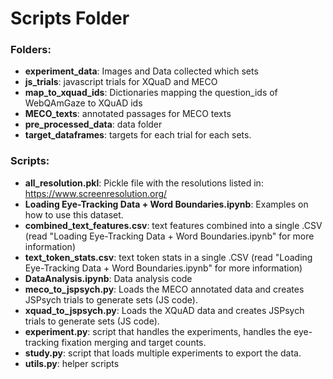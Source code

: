 # Scripts Folder

### Folders:

- **experiment_data**: Images and Data collected which sets
- **js_trials**: javascript trials for XQuaD and MECO
- **map_to_xquad_ids**:  Dictionaries mapping the question_ids of WebQAmGaze to XQuAD ids
- **MECO_texts**: annotated passages for MECO texts
- **pre_processed_data**: data folder 
- **target_dataframes**: targets for each trial for each sets. 

### Scripts:

- **all_resolution.pkl**: Pickle file with the resolutions listed in: https://www.screenresolution.org/
- **Loading Eye-Tracking Data + Word Boundaries.ipynb**: Examples on how to use this dataset.
- **combined_text_features.csv**: text features combined into a single .CSV (read "Loading Eye-Tracking Data + Word Boundaries.ipynb" for more information)
- **text_token_stats.csv**: text token stats in a single .CSV (read "Loading Eye-Tracking Data + Word Boundaries.ipynb" for more information)
- **DataAnalysis.ipynb**: Data analysis code
- **meco_to_jspsych.py**: Loads the MECO annotated data and creates JSPsych trials to generate sets (JS code).
- **xquad_to_jspsych.py**: Loads the XQuAD data and creates JSPsych trials to generate sets (JS code).
- **experiment.py**: script that handles the experiments, handles the eye-tracking fixation merging and target counts.
- **study.py**: script that loads multiple experiments to export the data.
- **utils.py**: helper scripts